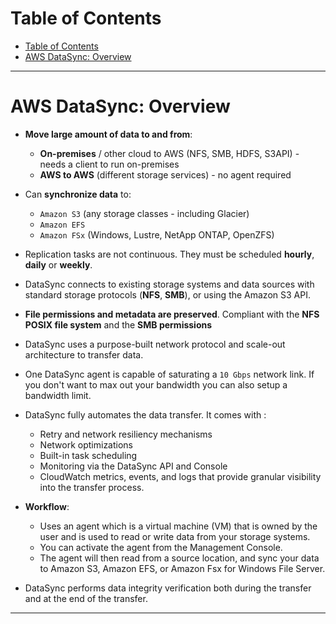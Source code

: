 # Table of Contents

- [Table of Contents](#table-of-contents)
- [AWS DataSync: Overview](#aws-datasync-overview)

---

# AWS DataSync: Overview

- **Move large amount of data to and from**:

  - **On-premises** / other cloud to AWS (NFS, SMB, HDFS, S3API) - needs a client to run on-premises
  - **AWS to AWS** (different storage services) - no agent required

- Can **synchronize data** to:

  - `Amazon S3` (any storage classes - including Glacier)
  - `Amazon EFS`
  - `Amazon FSx` (Windows, Lustre, NetApp ONTAP, OpenZFS)

- Replication tasks are not continuous. They must be scheduled **hourly**, **daily** or **weekly**.

- DataSync connects to existing storage systems and data sources with standard storage protocols (**NFS**, **SMB**), or using the Amazon S3 API.

- **File permissions and metadata are preserved**. Compliant with the **NFS POSIX file system** and the **SMB permissions**

- DataSync uses a purpose-built network protocol and scale-out architecture to transfer data.

- One DataSync agent is capable of saturating a `10 Gbps` network link. If you don't want to max out your bandwidth you can also setup a bandwidth limit.

- DataSync fully automates the data transfer. It comes with :

  - Retry and network resiliency mechanisms
  - Network optimizations
  - Built-in task scheduling
  - Monitoring via the DataSync API and Console
  - CloudWatch metrics, events, and logs that provide granular visibility into the transfer process.

- **Workflow**:

  - Uses an agent which is a virtual machine (VM) that is owned by the user and is used to read or write data from your storage systems.
  - You can activate the agent from the Management Console.
  - The agent will then read from a source location, and sync your data to Amazon S3, Amazon EFS, or Amazon Fsx for Windows File Server.

- DataSync performs data integrity verification both during the transfer and at the end of the transfer.

---
